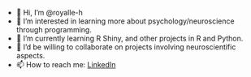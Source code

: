 - 👋 Hi, I’m @royalle-h
- 👀 I’m interested in learning more about psychology/neuroscience through programming.
- 🌱 I’m currently learning R Shiny, and other projects in R and Python.
- 💞️ I’d be willing to collaborate on projects involving neuroscientific aspects.
- 📫 How to reach me: [LinkedIn](https://www.linkedin.com/in/royalle-hurney) 

<!---
royalle-h/royalle-h is a ✨ special ✨ repository because its `README.md` (this file) appears on your GitHub profile.
You can click the Preview link to take a look at your changes.
--->
